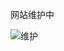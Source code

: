 网站维护中

![维护](https://raw.githubusercontent.com/zjr9898/zjr9898.github.io/refs/heads/main/maintain.jpg)
